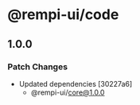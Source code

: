 # @rempi-ui/code

## 1.0.0

### Patch Changes

- Updated dependencies [30227a6]
  - @rempi-ui/core@1.0.0
